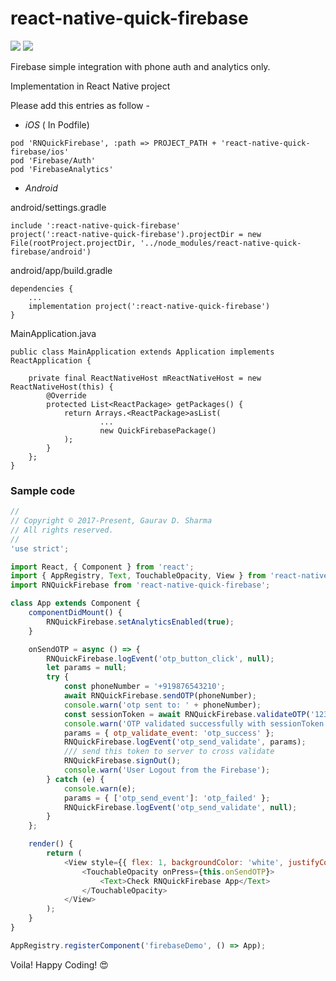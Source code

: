 # react-native-quick-firebase

![](https://img.shields.io/badge/Stable-v1.1.0-green.svg?style=flat)
![](https://img.shields.io/badge/RN-v0.59.x+-orange.svg?style=flat)

Firebase simple integration with phone auth and analytics only.

Implementation in React Native project

Please add this entries as follow -

- _iOS_ ( In Podfile)

```
pod 'RNQuickFirebase', :path => PROJECT_PATH + 'react-native-quick-firebase/ios'
pod 'Firebase/Auth'
pod 'FirebaseAnalytics'
```

- _Android_

android/settings.gradle

```
include ':react-native-quick-firebase'
project(':react-native-quick-firebase').projectDir = new File(rootProject.projectDir, '../node_modules/react-native-quick-firebase/android')
```

android/app/build.gradle

```
dependencies {
    ...
    implementation project(':react-native-quick-firebase')
}
```

MainApplication.java

```
public class MainApplication extends Application implements ReactApplication {

    private final ReactNativeHost mReactNativeHost = new ReactNativeHost(this) {
        @Override
        protected List<ReactPackage> getPackages() {
            return Arrays.<ReactPackage>asList(
                    ...
                    new QuickFirebasePackage()
            );
        }
    };
}
```

### Sample code

```javascript
//
// Copyright © 2017-Present, Gaurav D. Sharma
// All rights reserved.
//
'use strict';

import React, { Component } from 'react';
import { AppRegistry, Text, TouchableOpacity, View } from 'react-native';
import RNQuickFirebase from 'react-native-quick-firebase';

class App extends Component {
	componentDidMount() {
		RNQuickFirebase.setAnalyticsEnabled(true);
	}

	onSendOTP = async () => {
		RNQuickFirebase.logEvent('otp_button_click', null);
		let params = null;
		try {
			const phoneNumber = '+919876543210';
			await RNQuickFirebase.sendOTP(phoneNumber);
			console.warn('otp sent to: ' + phoneNumber);
			const sessionToken = await RNQuickFirebase.validateOTP('123456');
			console.warn('OTP validated successfully with sessionToken: ' + sessionToken);
			params = { otp_validate_event: 'otp_success' };
			RNQuickFirebase.logEvent('otp_send_validate', params);
			/// send this token to server to cross validate
			RNQuickFirebase.signOut();
			console.warn('User Logout from the Firebase');
		} catch (e) {
			console.warn(e);
			params = { ['otp_send_event']: 'otp_failed' };
			RNQuickFirebase.logEvent('otp_send_validate', null);
		}
	};

	render() {
		return (
			<View style={{ flex: 1, backgroundColor: 'white', justifyContent: 'center', alignItems: 'center' }}>
				<TouchableOpacity onPress={this.onSendOTP}>
					<Text>Check RNQuickFirebase App</Text>
				</TouchableOpacity>
			</View>
		);
	}
}

AppRegistry.registerComponent('firebaseDemo', () => App);
```

Voila! Happy Coding! 😍
